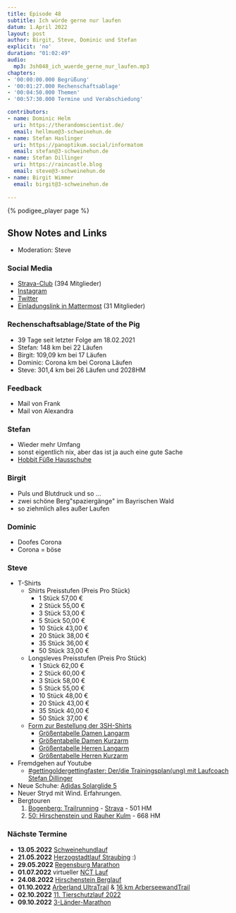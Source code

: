 ```yaml
---
title: Episode 48
subtitle: Ich würde gerne nur laufen
datum: 1.April 2022
layout: post
author: Birgit, Steve, Dominic und Stefan
explicit: 'no'
duration: "01:02:49"
audio:
  mp3: 3sh048_ich_wuerde_gerne_nur_laufen.mp3
chapters:
- '00:00:00.000 Begrüßung'
- '00:01:27.000 Rechenschaftsablage'
- '00:04:50.000 Themen'
- '00:57:30.000 Termine und Verabschiedung'

contributors:
- name: Dominic Helm
  uri: https://therandomscientist.de/
  email: hellmue@3-schweinehun.de
- name: Stefan Haslinger
  uri: https://panoptikum.social/informatom
  email: stefan@3-schweinehun.de
- name: Stefan Dillinger
  uri: https://raincastle.blog
  email: steve@3-schweinehun.de
- name: Birgit Wimmer
  email: birgit@3-schweinehun.de
  
---
```


{% podigee_player page %}

## Show Notes and Links

* Moderation: Steve

### Social Media

* [Strava-Club](https://www.strava.com/clubs/3schweinehunde) (394 Mitglieder)
* [Instagram](https://www.instagram.com/3_schweinehunde/)
* [Twitter](https://twitter.com/3schweinehunde)
* [Einladungslink in Mattermost](https://mattermost.informatom.com/signup_user_complete/?id=pniz51hpoiyqumcdeu11463o8h) (31 Mitglieder)

### Rechenschaftsablage/State of the Pig

* 39 Tage seit letzter Folge am 18.02.2021
* Stefan: 148 km bei 22 Läufen
* Birgit: 109,09 km bei 17 Läufen
* Dominic: Corona km bei Corona Läufen
* Steve: 301,4 km bei 26 Läufen und 2028HM

### Feedback

* Mail von Frank
* Mail von Alexandra

### Stefan

* Wieder mehr Umfang
* sonst eigentlich nix, aber das ist ja auch eine gute Sache
* [Hobbit Füße Hausschuhe](https://amzn.to/3jdRixn)

### Birgit

* Puls und Blutdruck und so ...
* zwei schöne Berg"spaziergänge" im Bayrischen Wald
* so ziehmlich alles außer Laufen

### Dominic

* Doofes Corona
* Corona = böse

### Steve

* T-Shirts
  * Shirts Preisstufen (Preis Pro Stück)
    * 1 Stück 57,00 €
    * 2 Stück 55,00 €
    * 3 Stück 53,00 €
    * 5 Stück 50,00 €
    * 10 Stück 43,00 €
    * 20 Stück 38,00 €
    * 35 Stück 36,00 €
    * 50 Stück 33,00 €
  * Longsleves Preisstufen (Preis Pro Stück)
    * 1 Stück 62,00 €
    * 2 Stück 60,00 €
    * 3 Stück 58,00 €
    * 5 Stück 55,00 €
    * 10 Stück 48,00 €
    * 20 Stück 43,00 €
    * 35 Stück 40,00 €
    * 50 Stück 37,00 €
  * [Form zur Bestellung der 3SH-Shirts](https://docs.google.com/forms/d/1HFRHqK2Gpoy5dbUaKetjronKfdDRbE9_stu-wHm2rK0/edit)
    * [Größentabelle Damen Langarm](https://www.owayo.de/laufen-langarm_lauftrikots_damen-de.htm#productTab_sizes)
    * [Größentabelle Damen Kurzarm](https://www.owayo.de/laufen-kurzarmtrikots_damen-de.htm#productTab_sizes)
    * [Größentabelle Herren Langarm](https://www.owayo.de/laufen-langarm_lauftrikots-de.htm#productTab_sizes)
    * [Größentabelle Herren Kurzarm](https://www.owayo.de/laufen-kurzarmtrikots-de.htm#productTab_sizes)
* Fremdgehen auf Youtube
  * [#gettingoldergettingfaster: Der/die Trainingsplan(ung) mit Laufcoach Stefan Dillinger](https://youtu.be/K_QTPvKhVDk)
* Neue Schuhe: [Adidas Solarglide 5](https://amzn.to/3J3u3jM)
* Neuer Stryd mit Wind. Erfahrungen.
* Bergtouren
  1. [Bogenberg: Trailrunning](https://www.youtube.com/watch?v=Jads8edKb_8) - [Strava](https://www.strava.com/activities/6771492971) - 501 HM
  2. [50: Hirschenstein und Rauher Kulm](https://www.strava.com/activities/6884092402) - 668 HM

### Nächste Termine

* **13.05.2022** [Schweinehundlauf](https://www.daemmermarathon-mannheim.de/laeufe/schweinehundlauf/)
* **21.05.2022** [Herzogstadtlauf Straubing](https://www.herzogstadtlauf.de) :)
* **29.05.2022** [Regensburg Marathon](https://www.regensburg-marathon.de/)
* **01.07.2022** virtueller [NCT Lauf](https://www.nct-heidelberg.de/das-nct/spenden/benefizveranstaltungen/nct-lauf.html)
* **24.08.2022** [Hirschenstein Berglauf](https://www.skiclub-schwarzach.de/berglauf)
* **01.10.2022** [Arberland UltraTrail](https://www.arberland-bayerischer-wald.de/woidlaeufer-e-v/1637/6974/5283) &
  [16 km ArberseewandTrail](https://module.tourinfra.com/arberland/details.php?id=130237)
* **02.10.2022** [11. Tierschutzlauf 2022](https://www.tierschutzlauf.at/)
* **09.10.2022** [3-Länder-Marathon](https://www.sparkasse-3-laender-marathon.at/de/home/)
